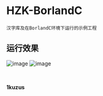 # HZK-BorlandC
`汉字库及在BorlandC环境下运行的示例工程`

## 运行效果
![image](https://github.com/1kuzus/HZK-BorlandC/blob/main/img/1.png)
![image](https://github.com/1kuzus/HZK-BorlandC/blob/main/img/2.png)

<br>

**1kuzus**
